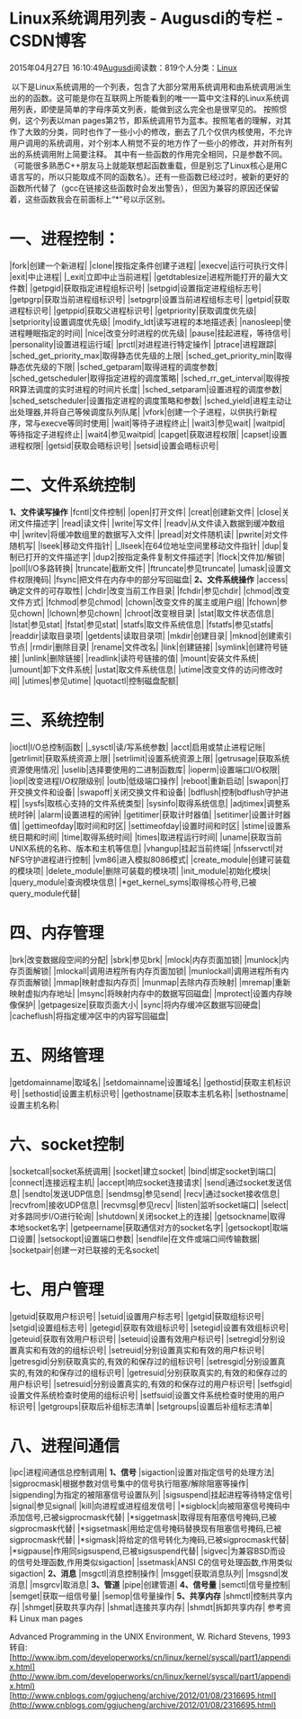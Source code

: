 
# Linux系统调用列表 - Augusdi的专栏 - CSDN博客


2015年04月27日 16:10:49[Augusdi](https://me.csdn.net/Augusdi)阅读数：819个人分类：[Linux																](https://blog.csdn.net/Augusdi/article/category/1078964)


﻿﻿
以下是Linux系统调用的一个列表，包含了大部分常用系统调用和由系统调用派生出的的函数。这可能是你在互联网上所能看到的唯一一篇中文注释的Linux系统调用列表，即使是简单的字母序英文列表，能做到这么完全也是很罕见的。
按照惯例，这个列表以man pages第2节，即系统调用节为蓝本。按照笔者的理解，对其作了大致的分类，同时也作了一些小小的修改，删去了几个仅供内核使用，不允许用户调用的系统调用，对个别本人稍觉不妥的地方作了一些小的修改，并对所有列出的系统调用附上简要注释。
其中有一些函数的作用完全相同，只是参数不同。（可能很多熟悉C++朋友马上就能联想起函数重载，但是别忘了Linux核心是用C语言写的，所以只能取成不同的函数名）。还有一些函数已经过时，被新的更好的函数所代替了（gcc在链接这些函数时会发出警告），但因为兼容的原因还保留着，这些函数我会在前面标上“*”号以示区别。
# 一、进程控制：
|fork|创建一个新进程|
|clone|按指定条件创建子进程|
|execve|运行可执行文件|
|exit|中止进程|
|_exit|立即中止当前进程|
|getdtablesize|进程所能打开的最大文件数|
|getpgid|获取指定进程组标识号|
|setpgid|设置指定进程组标志号|
|getpgrp|获取当前进程组标识号|
|setpgrp|设置当前进程组标志号|
|getpid|获取进程标识号|
|getppid|获取父进程标识号|
|getpriority|获取调度优先级|
|setpriority|设置调度优先级|
|modify_ldt|读写进程的本地描述表|
|nanosleep|使进程睡眠指定的时间|
|nice|改变分时进程的优先级|
|pause|挂起进程，等待信号|
|personality|设置进程运行域|
|prctl|对进程进行特定操作|
|ptrace|进程跟踪|
|sched_get_priority_max|取得静态优先级的上限|
|sched_get_priority_min|取得静态优先级的下限|
|sched_getparam|取得进程的调度参数|
|sched_getscheduler|取得指定进程的调度策略|
|sched_rr_get_interval|取得按RR算法调度的实时进程的时间片长度|
|sched_setparam|设置进程的调度参数|
|sched_setscheduler|设置指定进程的调度策略和参数|
|sched_yield|进程主动让出处理器,并将自己等候调度队列队尾|
|vfork|创建一个子进程，以供执行新程序，常与execve等同时使用|
|wait|等待子进程终止|
|wait3|参见wait|
|waitpid|等待指定子进程终止|
|wait4|参见waitpid|
|capget|获取进程权限|
|capset|设置进程权限|
|getsid|获取会晤标识号|
|setsid|设置会晤标识号|

# 二、文件系统控制
**1、文件读写操作**
|fcntl|文件控制|
|open|打开文件|
|creat|创建新文件|
|close|关闭文件描述字|
|read|读文件|
|write|写文件|
|readv|从文件读入数据到缓冲数组中|
|writev|将缓冲数组里的数据写入文件|
|pread|对文件随机读|
|pwrite|对文件随机写|
|lseek|移动文件指针|
|_llseek|在64位地址空间里移动文件指针|
|dup|复制已打开的文件描述字|
|dup2|按指定条件复制文件描述字|
|flock|文件加/解锁|
|poll|I/O多路转换|
|truncate|截断文件|
|ftruncate|参见truncate|
|umask|设置文件权限掩码|
|fsync|把文件在内存中的部分写回磁盘|
**2、文件系统操作**
|access|确定文件的可存取性|
|chdir|改变当前工作目录|
|fchdir|参见chdir|
|chmod|改变文件方式|
|fchmod|参见chmod|
|chown|改变文件的属主或用户组|
|fchown|参见chown|
|lchown|参见chown|
|chroot|改变根目录|
|stat|取文件状态信息|
|lstat|参见stat|
|fstat|参见stat|
|statfs|取文件系统信息|
|fstatfs|参见statfs|
|readdir|读取目录项|
|getdents|读取目录项|
|mkdir|创建目录|
|mknod|创建索引节点|
|rmdir|删除目录|
|rename|文件改名|
|link|创建链接|
|symlink|创建符号链接|
|unlink|删除链接|
|readlink|读符号链接的值|
|mount|安装文件系统|
|umount|卸下文件系统|
|ustat|取文件系统信息|
|utime|改变文件的访问修改时间|
|utimes|参见utime|
|quotactl|控制磁盘配额|

# 三、系统控制
|ioctl|I/O总控制函数|
|_sysctl|读/写系统参数|
|acct|启用或禁止进程记账|
|getrlimit|获取系统资源上限|
|setrlimit|设置系统资源上限|
|getrusage|获取系统资源使用情况|
|uselib|选择要使用的二进制函数库|
|ioperm|设置端口I/O权限|
|iopl|改变进程I/O权限级别|
|outb|低级端口操作|
|reboot|重新启动|
|swapon|打开交换文件和设备|
|swapoff|关闭交换文件和设备|
|bdflush|控制bdflush守护进程|
|sysfs|取核心支持的文件系统类型|
|sysinfo|取得系统信息|
|adjtimex|调整系统时钟|
|alarm|设置进程的闹钟|
|getitimer|获取计时器值|
|setitimer|设置计时器值|
|gettimeofday|取时间和时区|
|settimeofday|设置时间和时区|
|stime|设置系统日期和时间|
|time|取得系统时间|
|times|取进程运行时间|
|uname|获取当前UNIX系统的名称、版本和主机等信息|
|vhangup|挂起当前终端|
|nfsservctl|对NFS守护进程进行控制|
|vm86|进入模拟8086模式|
|create_module|创建可装载的模块项|
|delete_module|删除可装载的模块项|
|init_module|初始化模块|
|query_module|查询模块信息|
|*get_kernel_syms|取得核心符号,已被query_module代替|

# 四、内存管理
|brk|改变数据段空间的分配|
|sbrk|参见brk|
|mlock|内存页面加锁|
|munlock|内存页面解锁|
|mlockall|调用进程所有内存页面加锁|
|munlockall|调用进程所有内存页面解锁|
|mmap|映射虚拟内存页|
|munmap|去除内存页映射|
|mremap|重新映射虚拟内存地址|
|msync|将映射内存中的数据写回磁盘|
|mprotect|设置内存映像保护|
|getpagesize|获取页面大小|
|sync|将内存缓冲区数据写回硬盘|
|cacheflush|将指定缓冲区中的内容写回磁盘|

# 五、网络管理
|getdomainname|取域名|
|setdomainname|设置域名|
|gethostid|获取主机标识号|
|sethostid|设置主机标识号|
|gethostname|获取本主机名称|
|sethostname|设置主机名称|

# 六、socket控制
|socketcall|socket系统调用|
|socket|建立socket|
|bind|绑定socket到端口|
|connect|连接远程主机|
|accept|响应socket连接请求|
|send|通过socket发送信息|
|sendto|发送UDP信息|
|sendmsg|参见send|
|recv|通过socket接收信息|
|recvfrom|接收UDP信息|
|recvmsg|参见recv|
|listen|监听socket端口|
|select|对多路同步I/O进行轮询|
|shutdown|关闭socket上的连接|
|getsockname|取得本地socket名字|
|getpeername|获取通信对方的socket名字|
|getsockopt|取端口设置|
|setsockopt|设置端口参数|
|sendfile|在文件或端口间传输数据|
|socketpair|创建一对已联接的无名socket|

# 七、用户管理
|getuid|获取用户标识号|
|setuid|设置用户标志号|
|getgid|获取组标识号|
|setgid|设置组标志号|
|getegid|获取有效组标识号|
|setegid|设置有效组标识号|
|geteuid|获取有效用户标识号|
|seteuid|设置有效用户标识号|
|setregid|分别设置真实和有效的的组标识号|
|setreuid|分别设置真实和有效的用户标识号|
|getresgid|分别获取真实的,有效的和保存过的组标识号|
|setresgid|分别设置真实的,有效的和保存过的组标识号|
|getresuid|分别获取真实的,有效的和保存过的用户标识号|
|setresuid|分别设置真实的,有效的和保存过的用户标识号|
|setfsgid|设置文件系统检查时使用的组标识号|
|setfsuid|设置文件系统检查时使用的用户标识号|
|getgroups|获取后补组标志清单|
|setgroups|设置后补组标志清单|

# 八、进程间通信
|ipc|进程间通信总控制调用|
**1、信号**
|sigaction|设置对指定信号的处理方法|
|sigprocmask|根据参数对信号集中的信号执行阻塞/解除阻塞等操作|
|sigpending|为指定的被阻塞信号设置队列|
|sigsuspend|挂起进程等待特定信号|
|signal|参见signal|
|kill|向进程或进程组发信号|
|*sigblock|向被阻塞信号掩码中添加信号,已被sigprocmask代替|
|*siggetmask|取得现有阻塞信号掩码,已被sigprocmask代替|
|*sigsetmask|用给定信号掩码替换现有阻塞信号掩码,已被sigprocmask代替|
|*sigmask|将给定的信号转化为掩码,已被sigprocmask代替|
|*sigpause|作用同sigsuspend,已被sigsuspend代替|
|sigvec|为兼容BSD而设的信号处理函数,作用类似sigaction|
|ssetmask|ANSI C的信号处理函数,作用类似sigaction|
**2、消息**
|msgctl|消息控制操作|
|msgget|获取消息队列|
|msgsnd|发消息|
|msgrcv|取消息|
**3、管道**
|pipe|创建管道|
**4、信号量**
|semctl|信号量控制|
|semget|获取一组信号量|
|semop|信号量操作|
**5、共享内存**
|shmctl|控制共享内存|
|shmget|获取共享内存|
|shmat|连接共享内存|
|shmdt|拆卸共享内存|
参考资料
Linux man pages

Advanced Programming in the UNIX Environment, W. Richard Stevens, 1993
转自:[http://www.ibm.com/developerworks/cn/linux/kernel/syscall/part1/appendix.html](http://www.ibm.com/developerworks/cn/linux/kernel/syscall/part1/appendix.html)
[http://www.cnblogs.com/ggjucheng/archive/2012/01/08/2316695.html](http://www.cnblogs.com/ggjucheng/archive/2012/01/08/2316695.html)

